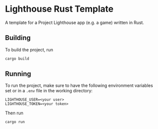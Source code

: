 # Lighthouse Rust Template

A template for a Project Lighthouse app (e.g. a game) written in Rust.

## Building

To build the project, run

```sh
cargo build
```

## Running

To run the project, make sure to have the following environment variables set or in a `.env` file in the working directory:

```
LIGHTHOUSE_USER=<your user>
LIGHTHOUSE_TOKEN=<your token>
```

Then run

```sh
cargo run
```
